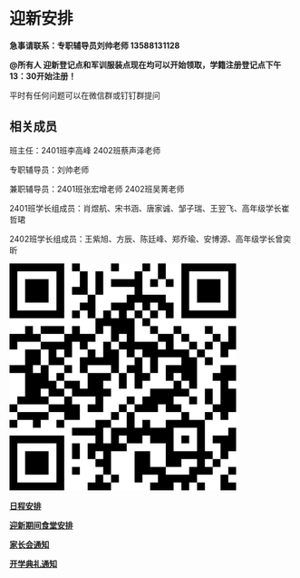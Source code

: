 # 迎新安排


**急事请联系：专职辅导员刘帅老师 13588131128**

**@所有人 迎新登记点和军训服装点现在均可以开始领取，学籍注册登记点下午13：30开始注册！**

平时有任何问题可以在微信群或钉钉群提问

## 相关成员

班主任：2401班李高峰 2402班蔡声泽老师

专职辅导员：刘帅老师

兼职辅导员：2401班张宏增老师 2402班吴菁老师

2401班学长组成员：肖煜航、宋书涵、唐家诚、邹子瑞、王翌飞、高年级学长崔哲珺

2402班学长组成员：王紫旭、方辰、陈廷峰、郑乔瑜、安博源、高年级学长曾奕昕

**![家长会二维码](jiazhanghui.png)**

**[日程安排](timetable.md)**

**[迎新期间食堂安排](紫金港校区迎新期间食堂供应安排.pdf)**

**[家长会通知](parents'meeting.md)**

**[开学典礼通知](opening_ceremony.jpg)**

